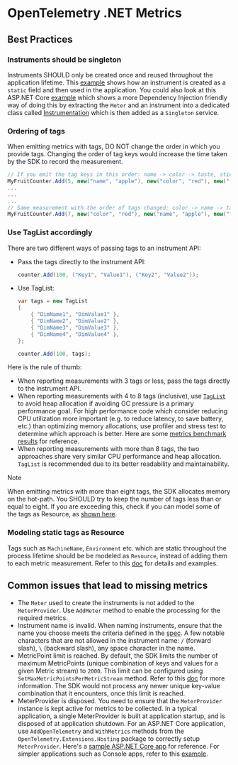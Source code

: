 # OpenTelemetry .NET Metrics

## Best Practices

### Instruments should be singleton

Instruments SHOULD only be created once and reused throughout the application
lifetime. This [example](../../docs/metrics/getting-started-console/Program.cs)
shows how an instrument is created as a `static` field and then used in the
application. You could also look at this ASP.NET Core
[example](../../examples/AspNetCore/Program.cs) which shows a more Dependency
Injection friendly way of doing this by extracting the `Meter` and an instrument
into a dedicated class called
[Instrumentation](../../examples/AspNetCore/Instrumentation.cs) which is then
added as a `Singleton` service.

### Ordering of tags

When emitting metrics with tags, DO NOT change the order in which you provide
tags. Changing the order of tag keys would increase the time taken by the SDK to
record the measurement.

```csharp
// If you emit the tag keys in this order: name -> color -> taste, stick to this order of tag keys for subsequent measurements.
MyFruitCounter.Add(5, new("name", "apple"), new("color", "red"), new("taste", "sweet"));
...
...
...
// Same measurement with the order of tags changed: color -> name -> taste. This order of tags is different from the one that was first encountered by the SDK.
MyFruitCounter.Add(7, new("color", "red"), new("name", "apple"), new("taste", "sweet")); // <--- DON'T DO THIS
```

### Use TagList accordingly

There are two different ways of passing tags to an instrument API:

* Pass the tags directly to the instrument API:

  ```csharp
  counter.Add(100, ("Key1", "Value1"), ("Key2", "Value2"));
  ```

* Use TagList:

  ```csharp
  var tags = new TagList
  {
      { "DimName1", "DimValue1" },
      { "DimName2", "DimValue2" },
      { "DimName3", "DimValue3" },
      { "DimName4", "DimValue4" },
  };

  counter.Add(100, tags);
  ```

Here is the rule of thumb:

* When reporting measurements with 3 tags or less, pass the tags directly to the
  instrument API.
* When reporting measurements with 4 to 8 tags (inclusive), use
  [`TagList`](https://learn.microsoft.com/dotnet/api/system.diagnostics.taglist?#remarks)
  to avoid heap allocation if avoiding GC pressure is a primary performance
  goal. For high performance code which consider reducing CPU utilization more
  important (e.g. to reduce latency, to save battery, etc.) than optimizing
  memory allocations, use profiler and stress test to determine which approach
  is better.
  Here are some [metrics benchmark
  results](../../test/Benchmarks/Metrics/MetricsBenchmarks.cs) for reference.
* When reporting measurements with more than 8 tags, the two approaches share
  very similar CPU performance and heap allocation. `TagList` is recommended due
  to its better readability and maintainability.

> [!NOTE]
> When emitting metrics with more than eight tags, the SDK allocates memory on
the hot-path. You SHOULD try to keep the number of tags less than or equal to
eight. If you are exceeding this, check if you can model some of the tags as
Resource, as [shown here](#modeling-static-tags-as-resource).

### Modeling static tags as Resource

Tags such as `MachineName`, `Environment` etc. which are static throughout the
process lifetime should be be modeled as `Resource`, instead of adding them to
each metric measurement. Refer to this
[doc](./customizing-the-sdk/README.md#resource) for details and examples.

## Common issues that lead to missing metrics

* The `Meter` used to create the instruments is not added to the
  `MeterProvider`. Use `AddMeter` method to enable the processing for the
  required metrics.
* Instrument name is invalid. When naming instruments, ensure that the name you
  choose meets the criteria defined in the
  [spec](https://github.com/open-telemetry/opentelemetry-specification/blob/main/specification/metrics/api.md#instrument-name-syntax).
  A few notable characters that are not allowed in the instrument name: `/`
  (forward slash), `\` (backward slash), any space character in the name.
* MetricPoint limit is reached. By default, the SDK limits the number of maximum
  MetricPoints (unique combination of keys and values for a given Metric stream)
  to `2000`. This limit can be configured using
  `SetMaxMetricPointsPerMetricStream` method. Refer to this
  [doc](../../docs/metrics/customizing-the-sdk/README.md#changing-maximum-metricpoints-per-metricstream)
  for more information. The SDK would not process any newer unique key-value
  combination that it encounters, once this limit is reached.
* MeterProvider is disposed. You need to ensure that the `MeterProvider`
  instance is kept active for metrics to be collected. In a typical application,
  a single MeterProvider is built at application startup, and is disposed of at
  application shutdown. For an ASP.NET Core application, use `AddOpenTelemetry`
  and `WithMetrics` methods from the `OpenTelemetry.Extensions.Hosting` package
  to correctly setup `MeterProvider`. Here's a [sample ASP.NET Core
  app](../../examples/AspNetCore/Program.cs) for reference. For simpler
  applications such as Console apps, refer to this
  [example](../../docs/metrics/getting-started-console/Program.cs).

